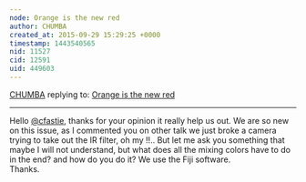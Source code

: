 ```yaml
---
node: Orange is the new red
author: CHUMBA
created_at: 2015-09-29 15:29:25 +0000
timestamp: 1443540565
nid: 11527
cid: 12591
uid: 449603
---
```




[CHUMBA](../profile/CHUMBA) replying to: [Orange is the new red](../notes/cfastie/01-16-2015/orange-is-the-new-red)

----
Hello [@cfastie](/profile/cfastie), thanks for your opinion it really help us out. We are so new on this issue, as I commented you on other talk we just broke a camera trying to take out the IR filter, oh my !!.. But let me ask you something that maybe I will not understand, but what does all the mixing colors have to do in the end? and how do you do it? We use the Fiji software.  
Thanks.






